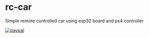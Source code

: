 rc-car
===

Simple remote controlled car using esp32 board and ps4 controller


[![paypal](https://www.paypalobjects.com/en_US/i/btn/btn_donateCC_LG.gif)](https://www.paypal.com/cgi-bin/webscr?cmd=_donations&business=8PHJET8K5XF6Q&currency_code=USD)
